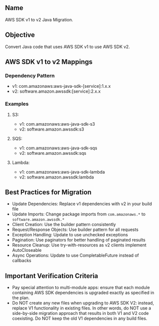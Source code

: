 ## Name
AWS SDK v1 to v2 Java Migration.

## Objective
Convert Java code that uses AWS SDK v1 to use AWS SDK v2.

## AWS SDK v1 to v2 Mappings

### Dependency Pattern
- v1: com.amazonaws:aws-java-sdk-[service]:1.x.x
- v2: software.amazon.awssdk:[service]:2.x.x

### Examples
1. S3:
   - v1: com.amazonaws:aws-java-sdk-s3
   - v2: software.amazon.awssdk:s3

2. SQS:
   - v1: com.amazonaws:aws-java-sdk-sqs
   - v2: software.amazon.awssdk:sqs

3. Lambda:
   - v1: com.amazonaws:aws-java-sdk-lambda
   - v2: software.amazon.awssdk:lambda

## Best Practices for Migration
- Update Dependencies: Replace v1 dependencies with v2 in your build file
- Update Imports: Change package imports from `com.amazonaws.*` to `software.amazon.awssdk.*`
- Client Creation: Use the builder pattern consistently
- Request/Response Objects: Use builder pattern for all requests
- Exception Handling: Update to use unchecked exceptions
- Pagination: Use paginators for better handling of paginated results
- Resource Cleanup: Use try-with-resources as v2 clients implement AutoCloseable
- Async Operations: Update to use CompletableFuture instead of callbacks

## Important Verification Criteria
- Pay special attention to multi-module apps: ensure that each module containing AWS SDK dependencies is upgraded exactly as specified in the plan.
- Do NOT create any new files when upgrading to AWS SDK V2: instead, replace V1 functionality in existing files. In other words, do NOT use a side-by-side migration approach that results in both V1 and V2 code coexisting. Do NOT keep the old V1 dependencies in any build files.
